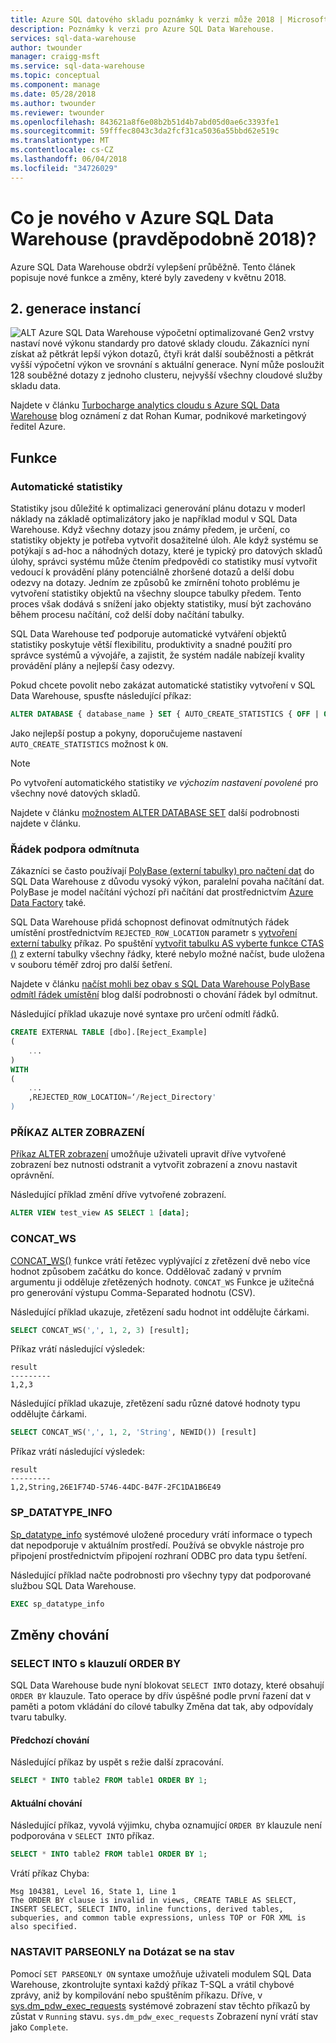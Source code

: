 ```yaml
---
title: Azure SQL datového skladu poznámky k verzi může 2018 | Microsoft Docs
description: Poznámky k verzi pro Azure SQL Data Warehouse.
services: sql-data-warehouse
author: twounder
manager: craigg-msft
ms.service: sql-data-warehouse
ms.topic: conceptual
ms.component: manage
ms.date: 05/28/2018
ms.author: twounder
ms.reviewer: twounder
ms.openlocfilehash: 843621a8f6e08b2b51d4b7abd05d0ae6c3393fe1
ms.sourcegitcommit: 59fffec8043c3da2fcf31ca5036a55bbd62e519c
ms.translationtype: MT
ms.contentlocale: cs-CZ
ms.lasthandoff: 06/04/2018
ms.locfileid: "34726029"
---
```

# <a name="whats-new-in-azure-sql-data-warehouse-may-2018"></a>Co je nového v Azure SQL Data Warehouse (pravděpodobně 2018)?
Azure SQL Data Warehouse obdrží vylepšení průběžně. Tento článek popisuje nové funkce a změny, které byly zavedeny v květnu 2018. 

## <a name="gen-2-instances"></a>2. generace instancí
![ALT](https://azurecomcdn.azureedge.net/mediahandler/acomblog/media/Default/blog/2528b41b-f09f-45b1-aa65-fc60d562d3bd.png) Azure SQL Data Warehouse výpočetní optimalizované Gen2 vrstvy nastaví nové výkonu standardy pro datové sklady cloudu. Zákazníci nyní získat až pětkrát lepší výkon dotazů, čtyři krát další souběžnosti a pětkrát vyšší výpočetní výkon ve srovnání s aktuální generace. Nyní může posloužit 128 souběžné dotazy z jednoho clusteru, nejvyšší všechny cloudové služby skladu data.

Najdete v článku [Turbocharge analytics cloudu s Azure SQL Data Warehouse](https://azure.microsoft.com/blog/turbocharge-cloud-analytics-with-azure-sql-data-warehouse/) blog oznámení z dat Rohan Kumar, podnikové marketingový ředitel Azure.

## <a name="features"></a>Funkce

### <a name="auto-statistics"></a>Automatické statistiky
Statistiky jsou důležité k optimalizaci generování plánu dotazu v moderl náklady na základě optimalizátory jako je například modul v SQL Data Warehouse. Když všechny dotazy jsou známy předem, je určení, co statistiky objekty je potřeba vytvořit dosažitelné úloh. Ale když systému se potýkají s ad-hoc a náhodných dotazy, které je typický pro datových skladů úlohy, správci systému může čtením předpovědi co statistiky musí vytvořit vedoucí k provádění plány potenciálně zhoršené dotazů a delší dobu odezvy na dotazy. Jedním ze způsobů ke zmírnění tohoto problému je vytvoření statistiky objektů na všechny sloupce tabulky předem. Tento proces však dodává s snížení jako objekty statistiky, musí být zachováno během procesu načítání, což delší doby načítání tabulky.

SQL Data Warehouse teď podporuje automatické vytváření objektů statistiky poskytuje větší flexibilitu, produktivity a snadné použití pro správce systémů a vývojáře, a zajistit, že systém nadále nabízejí kvality provádění plány a nejlepší časy odezvy.

Pokud chcete povolit nebo zakázat automatické statistiky vytvoření v SQL Data Warehouse, spusťte následující příkaz:
```sql
ALTER DATABASE { database_name } SET { AUTO_CREATE_STATISTICS { OFF | ON } } [;]
```

Jako nejlepší postup a pokyny, doporučujeme nastavení `AUTO_CREATE_STATISTICS` možnost k `ON`.

> [!NOTE]
> Po vytvoření automatického statistiky *ve výchozím nastavení povolené* pro všechny nové datových skladů.
>  

Najdete v článku [možnostem ALTER DATABASE SET](https://docs.microsoft.com/sql/t-sql/statements/alter-database-transact-sql-set-options) další podrobnosti najdete v článku.

### <a name="rejected-row-support"></a>Řádek podpora odmítnuta
Zákazníci se často používají [PolyBase (externí tabulky) pro načtení dat](design-elt-data-loading.md) do SQL Data Warehouse z důvodu vysoký výkon, paralelní povaha načítání dat. PolyBase je model načítání výchozí při načítání dat prostřednictvím [Azure Data Factory](http://azure.com/adf) také. 

SQL Data Warehouse přidá schopnost definovat odmítnutých řádek umístění prostřednictvím `REJECTED_ROW_LOCATION` parametr s [vytvoření externí tabulky](https://docs.microsoft.com/sql/t-sql/statements/create-external-table-transact-sql) příkaz. Po spuštění [vytvořit tabulku AS vyberte funkce CTAS ()](https://docs.microsoft.com/sql/t-sql/statements/create-table-as-select-azure-sql-data-warehouse) z externí tabulky všechny řádky, které nebylo možné načíst, bude uložena v souboru téměř zdroj pro další šetření. 

Najdete v článku [načíst mohli bez obav s SQL Data Warehouse PolyBase odmítl řádek umístění](https://azure.microsoft.com/blog/load-confidently-with-sql-data-warehouse-polybase-rejected-row-location/) blog další podrobnosti o chování řádek byl odmítnut.

Následující příklad ukazuje nové syntaxe pro určení odmítl řádků.

```sql
CREATE EXTERNAL TABLE [dbo].[Reject_Example]
(
    ...
)
WITH
(
    ...
    ,REJECTED_ROW_LOCATION=‘/Reject_Directory'
)
```

### <a name="alter-view"></a>PŘÍKAZ ALTER ZOBRAZENÍ
[Příkaz ALTER zobrazení](https://docs.microsoft.com/sql/t-sql/statements/alter-view-transact-sql) umožňuje uživateli upravit dříve vytvořené zobrazení bez nutnosti odstranit a vytvořit zobrazení a znovu nastavit oprávnění. 

Následující příklad změní dříve vytvořené zobrazení.
```sql
ALTER VIEW test_view AS SELECT 1 [data];
```

### <a name="concatws"></a>CONCAT_WS
[CONCAT_WS()](https://docs.microsoft.com/sql/t-sql/functions/concat-ws-transact-sql) funkce vrátí řetězec vyplývající z zřetězení dvě nebo více hodnot způsobem začátku do konce. Oddělovač zadaný v prvním argumentu ji odděluje zřetězených hodnoty. `CONCAT_WS` Funkce je užitečná pro generování výstupu Comma-Separated hodnotu (CSV).

Následující příklad ukazuje, zřetězení sadu hodnot int oddělujte čárkami.
```sql
SELECT CONCAT_WS(',', 1, 2, 3) [result];
```
Příkaz vrátí následující výsledek:
```
result
---------
1,2,3
```
Následující příklad ukazuje, zřetězení sadu různé datové hodnoty typu oddělujte čárkami.
```sql
SELECT CONCAT_WS(',', 1, 2, 'String', NEWID()) [result]
```
Příkaz vrátí následující výsledek:
```
result
---------
1,2,String,26E1F74D-5746-44DC-B47F-2FC1DA1B6E49
```
### <a name="spdatatypeinfo"></a>SP_DATATYPE_INFO
[Sp_datatype_info](https://docs.microsoft.com/sql/relational-databases/system-stored-procedures/sp-datatype-info-transact-sql) systémové uložené procedury vrátí informace o typech dat nepodporuje v aktuálním prostředí. Používá se obvykle nástroje pro připojení prostřednictvím připojení rozhraní ODBC pro data typu šetření.

Následující příklad načte podrobnosti pro všechny typy dat podporované službou SQL Data Warehouse.

```sql
EXEC sp_datatype_info
```

## <a name="behavior-changes"></a>Změny chování
### <a name="select-into-with-order-by"></a>SELECT INTO s klauzulí ORDER BY
SQL Data Warehouse bude nyní blokovat `SELECT INTO` dotazy, které obsahují `ORDER BY` klauzule. Tato operace by dřív úspěšné podle první řazení dat v paměti a potom vkládání do cílové tabulky Změna dat tak, aby odpovídaly tvaru tabulky.

#### <a name="previous-behavior"></a>Předchozí chování
Následující příkaz by uspět s režie další zpracování.
```sql
SELECT * INTO table2 FROM table1 ORDER BY 1;
```

#### <a name="current-behavior"></a>Aktuální chování
Následující příkaz, vyvolá výjimku, chyba oznamující `ORDER BY` klauzule není podporována v `SELECT INTO` příkaz.
```sql
SELECT * INTO table2 FROM table1 ORDER BY 1;
```
Vrátí příkaz Chyba:
```
Msg 104381, Level 16, State 1, Line 1
The ORDER BY clause is invalid in views, CREATE TABLE AS SELECT, INSERT SELECT, SELECT INTO, inline functions, derived tables, subqueries, and common table expressions, unless TOP or FOR XML is also specified.
```

### <a name="set-parseonly-on-query-status"></a>NASTAVIT PARSEONLY na Dotázat se na stav
Pomocí `SET PARSEONLY ON` syntaxe umožňuje uživateli modulem SQL Data Warehouse, zkontrolujte syntaxi každý příkaz T-SQL a vrátil chybové zprávy, aniž by kompilování nebo spuštěním příkazu. Dříve, v [sys.dm_pdw_exec_requests](https://docs.microsoft.com/sql/relational-databases/system-dynamic-management-views/sys-dm-pdw-exec-requests-transact-sql) systémové zobrazení stav těchto příkazů by zůstat v `Running` stavu. `sys.dm_pdw_exec_requests` Zobrazení nyní vrátí stav jako `Complete`.